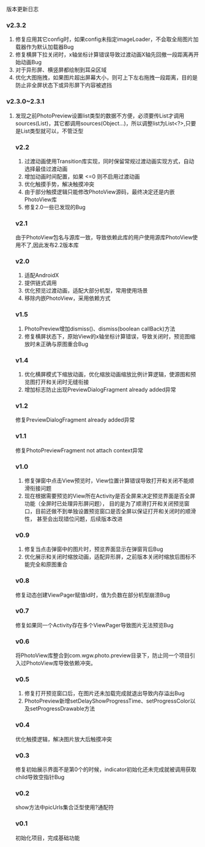 版本更新日志

### v2.3.2
1. 修复应用其它config时，如果config未指定imageLoader，不会取全局图片加载器作为默认加载器Bug
2. 修复横屏下拉关闭时，x轴坐标计算错误导致过渡动画X轴先回撤一段距离再开始动画Bug
3. 对于异形屏、横竖屏都绘制到耳朵区域
4. 优化大图拖拽，如果图片超出屏幕大小，则可上下左右拖拽一段距离，目的是防止非全屏状态下或异形屏下内容被遮挡


### v2.3.0~2.3.1
1. 发现之前PhotoPreview设置list类型的数据不方便，必须要传List<Object>才调用sources(List)，其它都调用sources(Object...)，所以调整list为List<?>,只要是List类型就可以，不管泛型

### v2.2
1. 过渡动画使用Transition库实现，同时保留常规过渡动画实现方式，自动选择最佳过渡动画
2. 增加动画时间配置，如果 <=0 则不启用过渡动画
3. 优化触摸手势，解决触摸冲突
4. 由于部分触摸逻辑只能修改PhotoView源码，最终决定还是内嵌PhotoView库
5. 修复2.0一些已发现的Bug

### v2.1
由于PhotoView包名与源库一致，导致依赖此库的用户使用源库PhotoView使用不了,因此发布2.2版本库

### v2.0
1. 适配AndroidX
2. 提供链式调用
3. 优化预览过渡动画，适配大部分机型，常用使用场景
4. 移除内嵌PhotoView，采用依赖方式

### v1.5
1. PhotoPreview增加dismiss()、dismiss(boolean callBack)方法
2. 修复横屏状态下，原始View的x轴坐标计算错误，导致关闭时，预览图缩放时未正确与原图重合Bug

### v1.4
1. 优化横屏模式下缩放动画，优化缩放动画缩放比例计算逻辑，使源图和预览图打开和关闭时无缝衔接
2. 增加标志防止出现PreviewDialogFragment already added异常

### v1.2
修复PreviewDialogFragment already added异常

### v1.1
修复PhotoPreviewFragment not attach context异常

### v1.0
1. 修复弹窗中点击View预览时，View位置计算错误导致打开和关闭不能顺滑衔接问题
2. 现在根据需要预览的View所在Activity是否全屏来决定预览界面是否全屏功能（全屏时已处理异形屏问题），
   目的是为了顺滑打开和关闭预览窗口，目前还做不到单独设置预览窗口是否全屏以保证打开和关闭时的顺滑性，
   甚至会出现错位问题，后续版本改进

### v0.9
1. 修复当点击弹窗中的图片时，预览界面显示在弹窗背后Bug
2. 优化展示和关闭时缩放动画，适配异形屏，之前版本关闭时缩放后图标不能完全和原图重合

### v0.8
修复动态创建ViewPager赋值Id时，值为负数在部分机型崩溃Bug

### v0.7
修复如果同一个Activity存在多个ViewPager导致图片无法预览Bug

### v0.6
将PhotoView库整合到com.wgw.photo.preview目录下，防止同一个项目引入过PhotoView库导致依赖冲突。

### v0.5
1. 修复打开预览窗口后，在图片还未加载完成就退出导致内存溢出Bug
2. PhotoPreview新增setDelayShowProgressTime、setProgressColor以及setProgressDrawable方法

### v0.4
优化触摸逻辑，解决图片放大后触摸冲突

### v0.3
修复初始展示界面不是第0个的时候，indicator初始化还未完成就被调用获取child导致空指针Bug

### v0.2
show方法中picUrls集合泛型使用?通配符

### v0.1
初始化项目，完成基础功能






